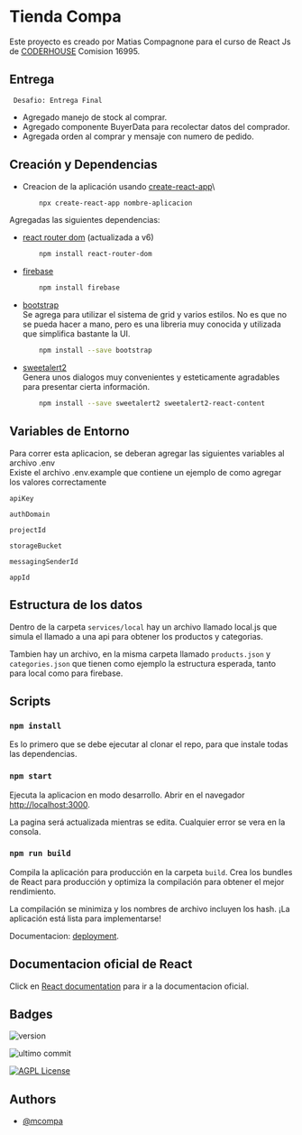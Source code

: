 # Tienda Compa

Este proyecto es creado por Matias Compagnone para el curso de React Js de
 [CODERHOUSE](https://www.coderhouse.com/) Comision 16995.

## Entrega

``` Desafio: Entrega Final```

- Agregado manejo de stock al comprar.
- Agregado componente BuyerData para recolectar datos del comprador.
- Agregada orden al comprar y mensaje con numero de pedido.


## Creación y Dependencias

- Creacion de la aplicación usando [create-react-app](https://github.com/facebook/create-react-app)\
    ```bash
        npx create-react-app nombre-aplicacion
    ```

Agregadas las siguientes dependencias:

- [react router dom](https://reactrouter.com/docs/en/v6/getting-started/overview)  (actualizada a v6)
    ```bash
        npm install react-router-dom
    ```
- [firebase](https://firebase.google.com/docs/web/setup?hl=es) 
    ```bash
        npm install firebase
    ```
- [bootstrap](https://getbootstrap.com/) \
    Se agrega para utilizar el sistema de grid y varios estilos. No es que no se pueda hacer a mano, pero es una 
    libreria muy conocida y utilizada que simplifica bastante la UI. 
    ```bash
        npm install --save bootstrap
    ```
- [sweetalert2](https://github.com/sweetalert2/sweetalert2-react-content)  \
    Genera unos dialogos muy convenientes y esteticamente agradables para presentar cierta información.
    ```bash
        npm install --save sweetalert2 sweetalert2-react-content
    ```

## Variables de Entorno

Para correr esta aplicacion, se deberan agregar las siguientes variables al archivo .env \
Existe el archivo .env.example que contiene un ejemplo de como agregar los valores correctamente

`apiKey`

`authDomain`

`projectId`

`storageBucket`

`messagingSenderId`

`appId`


## Estructura de los datos

Dentro de la carpeta `services/local` hay un archivo llamado local.js que simula el 
llamado a una api para obtener los productos y categorias.

Tambien hay un archivo, en la misma carpeta llamado `products.json` y `categories.json` que
tienen como ejemplo la estructura esperada, tanto para local como para firebase.


## Scripts 

### `npm install`

Es lo primero que se debe ejecutar al clonar el repo, para que instale todas 
las dependencias.


### `npm start`

Ejecuta la aplicacion en modo desarrollo. Abrir en el navegador 
[http://localhost:3000](http://localhost:3000).

La pagina será actualizada mientras se edita. Cualquier error se vera en la consola.


### `npm run build`

Compila la aplicación para producción en la carpeta `build`.
Crea los bundles de React para producción y optimiza la compilación 
para obtener el mejor rendimiento.

La compilación se minimiza y los nombres de archivo incluyen los hash.
¡La aplicación está lista para implementarse!

Documentacion: [deployment](https://facebook.github.io/create-react-app/docs/deployment).


## Documentacion oficial de React

Click en [React documentation](https://reactjs.org/) para ir a la documentacion oficial.


## Badges

![version](https://img.shields.io/static/v1?label=Version&message=0.1.14&color=green)

![ultimo commit](https://img.shields.io/github/last-commit/mcompa/tiendacompa)

[![AGPL License](https://img.shields.io/badge/license-AGPL-blue.svg)](http://www.gnu.org/licenses/agpl-3.0)


## Authors

- [@mcompa](https://www.github.com/mcompa)

